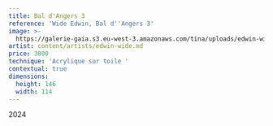 ```yaml
---
title: Bal d'Angers 3
reference: 'Wide Edwin, Bal d''Angers 3'
image: >-
  https://galerie-gaia.s3.eu-west-3.amazonaws.com/tina/uploads/edwin-wide-donnart/galerie-gaia-wide-edwin-BalAngers3-146x114.jpg
artist: content/artists/edwin-wide.md
price: 3800
technique: 'Acrylique sur toile '
contextual: true
dimensions:
  height: 146
  width: 114
---
```


2024
